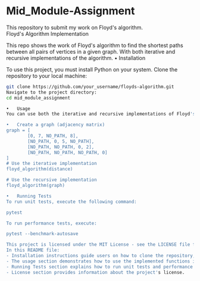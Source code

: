 # Mid_Module-Assignment
This repository to submit my work on Floyd's algorithm.  
                                        Floyd's Algorithm Implementation

This repo shows the work of Floyd's algorithm to find the shortest paths between all pairs of vertices in a given graph. With both iterative and recursive implementations of the algorithm.
•	Installation

To use this project, you must install Python on your system. Clone the repository to your local machine:
```bash
git clone https://github.com/your_username/floyds-algorithm.git
Navigate to the project directory:
cd mid_module_assignment

•	Usage
You can use both the iterative and recursive implementations of Floyd's algorithm by importing the corresponding functions from the mid_module_assignment module.

•	Create a graph (adjacency matrix)
graph = [
        [0, 7, NO_PATH, 8],
        [NO_PATH, 0, 5, NO_PATH],
        [NO_PATH, NO_PATH, 0, 2],
        [NO_PATH, NO_PATH, NO_PATH, 0]
] 
# Use the iterative implementation
floyd_algorithm(distance)

# Use the recursive implementation
floyd_algorithm(graph)

•	Running Tests
To run unit tests, execute the following command:

pytest

To run performance tests, execute:

pytest --benchmark-autosave

This project is licensed under the MIT License - see the LICENSE file for details.
In this README file:
- Installation instructions guide users on how to clone the repository, install dependencies, and set up the project.
- The usage section demonstrates how to use the implemented functions in Python code.
- Running Tests section explains how to run unit tests and performance tests using pytest.
- License section provides information about the project's license.
